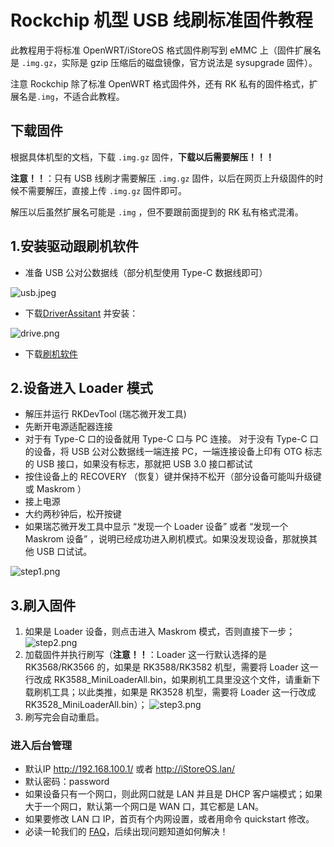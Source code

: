 # Rockchip 机型 USB 线刷标准固件教程
此教程用于将标准 OpenWRT/iStoreOS 格式固件刷写到 eMMC 上（固件扩展名是 `.img.gz`，实际是 gzip 压缩后的磁盘镜像，官方说法是 sysupgrade 固件）。

注意 Rockchip 除了标准 OpenWRT 格式固件外，还有 RK 私有的固件格式，扩展名是`.img`，不适合此教程。

## 下载固件
根据具体机型的文档，下载 `.img.gz` 固件，**下载以后需要解压！！！**

**注意！！**：只有 USB 线刷才需要解压 `.img.gz` 固件，以后在网页上升级固件的时候不需要解压，直接上传 `.img.gz` 固件即可。

解压以后虽然扩展名可能是 `.img` ，但不要跟前面提到的 RK 私有格式混淆。

## 1.安装驱动跟刷机软件

* 准备 USB 公对公数据线（部分机型使用 Type-C 数据线即可）

![usb.jpeg](./install/usb.png)

* 下载[DriverAssitant](https://fw.koolcenter.com/binary/other-tools/DriverAssitant_v5.1.1.zip) 并安装：

![drive.png](./install/r68s/drive.png)

* 下载[刷机软件](https://fw.koolcenter.com/binary/other-tools/RKDevTool_Release_v2.86.zip)

## 2.设备进入 Loader 模式

* 解压并运行 RKDevTool (瑞芯微开发工具) 
* 先断开电源适配器连接
* 对于有 Type-C 口的设备就用 Type-C 口与 PC 连接。 对于没有 Type-C 口的设备，将 USB 公对公数据线一端连接 PC，一端连接设备上印有 OTG 标志的 USB 接口，如果没有标志，那就把 USB 3.0 接口都试试
* 按住设备上的 RECOVERY （恢复）键并保持不松开（部分设备可能叫升级键或 Maskrom ）
* 接上电源
* 大约两秒钟后，松开按键
* 如果瑞芯微开发工具中显示 “发现一个 Loader 设备” 或者  “发现一个 Maskrom 设备” ，说明已经成功进入刷机模式。如果没发现设备，那就换其他 USB 口试试。

![step1.png](./install/r68s/step1.png)

## 3.刷入固件
1. 如果是 Loader 设备，则点击进入 Maskrom 模式，否则直接下一步；
  ![step2.png](./install/r68s/step2.png)
2. 加载固件并执行刷写（**注意！！**：Loader 这一行默认选择的是 RK3568/RK3566 的，如果是 RK3588/RK3582 机型，需要将 Loader 这一行改成 RK3588_MiniLoaderAll.bin，如果刷机工具里没这个文件，请重新下载刷机工具；以此类推，如果是 RK3528 机型，需要将 Loader 这一行改成 RK3528_MiniLoaderAll.bin）；
  ![step3.png](./install/r68s/step3.png)
3. 刷写完会自动重启。

### 进入后台管理
* 默认IP http://192.168.100.1/ 或者 http://iStoreOS.lan/
* 默认密码：password
* 如果设备只有一个网口，则此网口就是 LAN 并且是 DHCP 客户端模式；如果大于一个网口，默认第一个网口是 WAN 口，其它都是 LAN。
* 如果要修改 LAN 口 IP，首页有个内网设置，或者用命令 quickstart 修改。
* 必读一轮我们的 [FAQ](/zh/guide/istoreos/question.html)，后续出现问题知道如何解决！


